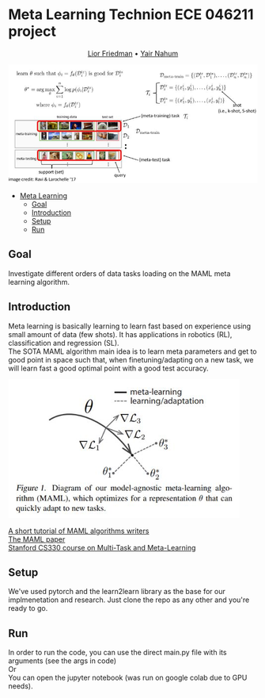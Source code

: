 # Meta Learning Technion ECE 046211 project

<p align="center">
<a href="https://github.com/lioritan">Lior Friedman</a> •
<a href="https://github.com/ynahum">Yair Nahum</a> 
</p>

![Alt text](resources/meta_learn_struct.JPG)

- [Meta Learning](#meta-learning-technion-ece-046211-project)
  * [Goal](#goal)
  * [Introduction](#introduction)
  * [Setup](#setup)
  * [Run](#run)
    
## Goal

Investigate different orders of data tasks loading on the MAML meta learning algorithm.  

## Introduction

Meta learning is basically learning to learn fast based on experience using 
small amount of data (few shots). It has applications in robotics (RL), classification and regression (SL).  
The SOTA MAML algorithm main idea is to learn meta parameters and get to
good point in space such that, when finetuning/adapting on a new task, we will learn fast a good optimal point with
a good test accuracy.

![Alt text](resources/grads.JPG)


<a href="https://www.youtube.com/watch?v=ByeRnmHJ-uk">A short tutorial of MAML algorithms writers</a>    
<a href="http://proceedings.mlr.press/v70/finn17a">The MAML paper</a>      
<a href="https://www.youtube.com/playlist?list=PLoROMvodv4rMC6zfYmnD7UG3LVvwaITY5">Stanford CS330 course on Multi-Task and Meta-Learning</a>  

## Setup

We've used pytorch and the learn2learn library as the base for our implmenetation and research. 
Just clone the repo as any other and you're ready to go.  

## Run
In order to run the code, you can use the direct main.py file with its arguments 
(see the args in code)  
Or   
You can open the jupyter notebook (was run on google colab due to GPU needs).


